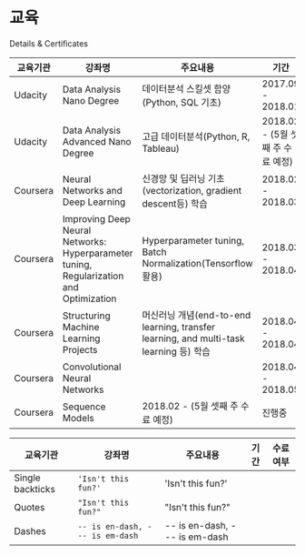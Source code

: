 # 교육
Details &amp; Certificates

|   교육기관    |          강좌명          |          주요내용          |        기간        |    수료여부   |
-------------- | ------------------------ | ------------------------- | ------------------ | -------------
    Udacity    | Data Analysis Nano Degree | 데이터분석 스킬셋 함양(Python, SQL 기초) | 2017.09 - 2018.01 | 90% 가량 마침
    Udacity    | Data Analysis Advanced Nano Degree | 고급 데이터분석(Python, R, Tableau) | 2018.02 - (5월 셋째 주 수료 예정) | 진행중
   Coursera    | Neural Networks and Deep Learning | 신경망 및 딥러닝 기초 (vectorization, gradient descent등) 학습 | 2018.02 - 2018.03 | 수료증(https://www.coursera.org/account/accomplishments/certificate/WP4TGRRXWJAY)
   Coursera    |Improving Deep Neural Networks: Hyperparameter tuning, Regularization and Optimization | Hyperparameter tuning, Batch Normalization(Tensorflow 활용) | 2018.03 - 2018.04 | 수료증(https://www.coursera.org/account/accomplishments/certificate/2MZ7BMHM9ZJT)
   Coursera    | Structuring Machine Learning Projects | 머신러닝 개념(end-to-end learning, transfer learning, and multi-task learning 등) 학습  | 2018.04 - 2018.04 | 수료증(https://www.coursera.org/account/accomplishments/certificate/ZLEWYA54LMFH)
   Coursera    | Convolutional Neural Networks |  | 2018.04 - 2018.05 | 수료증(https://www.coursera.org/account/accomplishments/certificate/52XX9GKK9NSW)
   Coursera    | Sequence Models  | 2018.02 - (5월 셋째 주 수료 예정) | 진행중


|교육기관                  | 강좌명                        | 주요내용              | 기간             | 수료여부             |
 ----------------- | ---------------------------- | ------------------ | ------------------ | ------------------
| Single backticks | `'Isn't this fun?'`            | 'Isn't this fun?' |
| Quotes           | `"Isn't this fun?"`            | "Isn't this fun?" |
| Dashes           | `-- is en-dash, --- is em-dash` | -- is en-dash, --- is em-dash |
